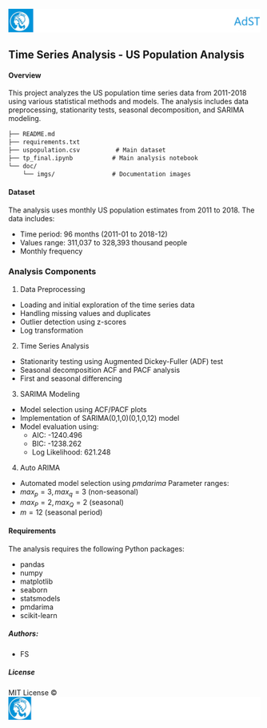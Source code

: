 ![header](doc/imgs/LogoHeader.png)
## Time Series Analysis - US Population Analysis

#### Overview
This project analyzes the US population time series data from 2011-2018 using various statistical methods and models. The analysis includes data preprocessing, stationarity tests, seasonal decomposition, and SARIMA modeling.

```
├── README.md
├── requirements.txt
├── uspopulation.csv          # Main dataset
├── tp_final.ipynb           # Main analysis notebook
└── doc/
    └── imgs/                # Documentation images
```

#### Dataset
The analysis uses monthly US population estimates from 2011 to 2018. The data includes:

* Time period: 96 months (2011-01 to 2018-12)
* Values range: 311,037 to 328,393 thousand people
* Monthly frequency

### Analysis Components
1. Data Preprocessing
* Loading and initial exploration of the time series data
* Handling missing values and duplicates
* Outlier detection using z-scores
* Log transformation
2. Time Series Analysis
* Stationarity testing using Augmented Dickey-Fuller (ADF) test
* Seasonal decomposition
ACF and PACF analysis
* First and seasonal differencing
3. SARIMA Modeling
* Model selection using ACF/PACF plots
* Implementation of SARIMA(0,1,0)(0,1,0,12) model
* Model evaluation using:
    * AIC: -1240.496
    * BIC: -1238.262
    * Log Likelihood: 621.248

4. Auto ARIMA
* Automated model selection using $\textit{pmdarima}$
Parameter ranges:
* $max_p=3, max_q=3$ (non-seasonal)
* $max_P=2, max_Q=2$ (seasonal)
* $m=12$ (seasonal period)

#### Requirements
The analysis requires the following Python packages:

* pandas
* numpy
* matplotlib
* seaborn
* statsmodels
* pmdarima
* scikit-learn

##### Authors:
- FS

##### License
MIT License ©
![footer](doc/imgs/LogoFooter.png)
